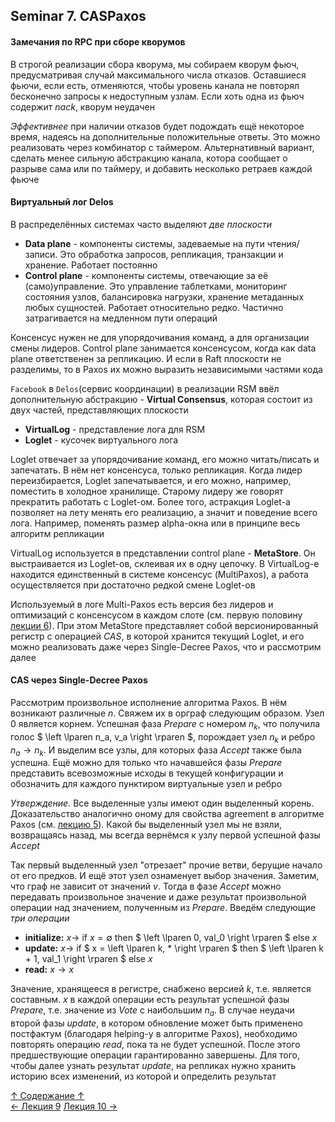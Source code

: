 ## Seminar 7. CASPaxos

#### Замечания по RPC при сборе кворумов

В строгой реализации сбора кворума, мы собираем кворум фьюч, предусматривая случай максимального числа отказов. Оставшиеся фьючи, если есть, отменяются, чтобы уровень канала не повторял бесконечно запросы к недоступным узлам. Если хоть одна из фьюч содержит $nack$, кворум неудачен

*Эффективнее* при наличии отказов будет подождать ещё некоторое время, надеясь на дополнительные положительные ответы. Это можно реализовать через комбинатор с таймером. Альтернативный вариант, сделать менее сильную абстракцию канала, котора сообщает о разрыве сама или по таймеру, и добавить несколько ретраев каждой фьюче

#### Виртуальный лог Delos

В распределённых системах часто выделяют *две плоскости*
- **Data plane** - компоненты системы, задеваемые на пути чтения/записи. Это обработка запросов, репликация, транзакции и хранение. Работает постоянно
- **Control plane** - компоненты системы, отвечающие за её (само)управление. Это управление таблетками, мониторинг состояния узлов, балансировка нагрузки, хранение метаданных любых сущностей. Работает относительно редко. Частично затрагивается на медленном пути операций

Консенсус нужен не для упорядочивания команд, а для организации смены лидеров. Control plane занимается консенсусом, когда как data plane ответственен за репликацию. И если в Raft плоскости не разделимы, то в Paxos их можно выразить независимыми частями кода

`Facebook` в `Delos`(сервис координации) в реализации RSM ввёл дополнительную абстракцию - **Virtual Consensus**, которая состоит из двух частей, представляющих плоскости
- **VirtualLog** - представление лога для RSM
- **Loglet** - кусочек виртуального лога

Loglet отвечает за упорядочивание команд, его можно читать/писать и запечатать. В нём нет консенсуса, только репликация. Когда лидер переизбирается, Loglet запечатывается, и его можно, например, поместить в холодное хранилище. Старому лидеру же говорят прекратить работать с Loglet-ом. Более того, астракция Loglet-а позволяет на лету менять его реализацию, а значит и поведение всего лога. Например, поменять размер alpha-окна или в принципе весь алгоритм репликации

VirtualLog используется в представлении control plane - **MetaStore**. Он выстраивается из Loglet-ов, склеивая их в одну цепочку. В VirtualLog-е находится единственный в системе консенсус (MultiPaxos), а работа осуществляется при достаточно редкой смене Loglet-ов

Используемый в логе Multi-Paxos есть версия без лидеров и оптимизаций с консенсусом в каждом слоте (см. первую половину [лекции 6](https://github.com/ddvamp/distributed-db-learning/blob/main/notes/dist-sys-mipt/lectures/lecture-6.md#построение-лога)). При этом MetaStore представляет собой версионированный регистр с операцией $CAS$, в которой хранится текущий Loglet, и его можно реализовать даже через Single-Decree Paxos, что и рассмотрим далее

#### CAS через Single-Decree Paxos

Рассмотрим произвольное исполнение алгоритма Paxos. В нём возникают различные $n$. Свяжем их в орграф следующим образом. Узел $0$ является корнем. Успешная фаза $Prepare$ с номером $n_k$, что получила голос $` \left \lparen n_a, v_a \right \rparen `$, порождает узел $n_k$ и ребро $` n_a \to n_k `$. И выделим все узлы, для которых фаза $Accept$ также была успешна. Ещё можно для только что начавшейся фазы $Prepare$ представить всевозможные исходы в текущей конфигурации и обозначить для каждого пунктиром виртуальные узел и ребро

*Утверждение.* Все выделенные узлы имеют один выделенный корень. Доказательство аналогично оному для свойства agreement в алгоритме Paxos (см. [лекцию 5](https://github.com/ddvamp/distributed-db-learning/blob/main/notes/dist-sys-mipt/lectures/lecture-5.md#доказательство-свойств)). Какой бы выделенный узел мы не взяли, возвращаясь назад, мы всегда вернёмся к узлу первой успешной фазы $Accept$

Так первый выделенный узел "отрезает" прочие ветви, берущие начало от его предков. И ещё этот узел ознаменует выбор значения. Заметим, что граф не зависит от значений $v$. Тогда в фазе $Accept$ можно передавать произвольное значение и даже результат произвольной операции над значением, полученным из $Prepare$. Введём следующие *три операции*
- **initialize:** $` x \to `$ if $` x = \emptyset `$ then $` \left \lparen 0, val_0 \right \rparen `$ else $x$
- **update:** $` x \to `$ if $` x = \left \lparen k, * \right \rparen `$ then $` \left \lparen k + 1, val_1 \right \rparen `$ else $x$
- **read:** $` x \to x `$

Значение, хранящееся в регистре, снабжено версией $k$, т.е. является составным. $x$ в каждой операции есть результат успешной фазы $Prepare$, т.е. значение из $Vote$ с наибольшим $n_a$. В случае неудачи второй фазы $update$, в котором обновление может быть применено постфактум (благодаря helping-у в алгоритме Paxos), необходимо повторять операцию $read$, пока та не будет успешной. После этого предшествующие операции гарантированно завершены. Для того, чтобы далее узнать результат $update$, на репликах нужно хранить историю всех изменений, из которой и определить результат

[↑ Содержание ↑](https://github.com/ddvamp/distributed-db-learning/tree/main/notes/dist-sys-mipt#содержание)\
[← Лекция 9](https://github.com/ddvamp/distributed-db-learning/blob/main/notes/dist-sys-mipt/lectures/lecture-9.md)
[Лекция 10 →](https://github.com/ddvamp/distributed-db-learning/blob/main/notes/dist-sys-mipt/lectures/lecture-10.md)
